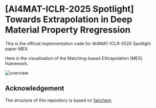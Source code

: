 # [AI4MAT-ICLR-2025 Spotlight] Towards Extrapolation in Deep Material Property Rregression
This is the official implementation code for AI4MAT-ICLR-2025 Spotlight paper MEX.

Here is the visualization of the Matching-based EXtrapolation (MEX) framework.

![overview](https://github.com/panmianzhi/Matching-based-EXtrapolation/figs/method.png)

## Acknowledgement
The structure of this repository is based on [fairchem](https://github.com/FAIR-Chem/fairchem).